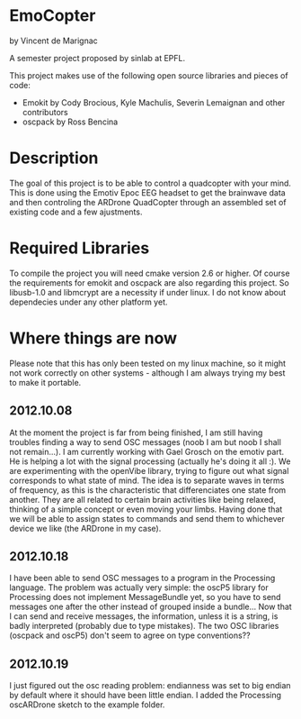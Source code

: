 EmoCopter
=========
by Vincent de Marignac

A semester project proposed by sinlab at EPFL.

This project makes use of the following open source libraries and pieces of code:
- Emokit by Cody Brocious, Kyle Machulis, Severin Lemaignan and other contributors
- oscpack by Ross Bencina


Description
===========

The goal of this project is to be able to control a quadcopter with your mind. 
This is done using the Emotiv Epoc EEG headset to get the brainwave data and 
then controling the ARDrone QuadCopter through an assembled set of existing 
code and a few ajustments.


Required Libraries
==================

To compile the project you will need cmake version 2.6 or higher.
Of course the requirements for emokit and oscpack are also regarding this project. 
So libusb-1.0 and libmcrypt are a necessity if under linux. I do not know about 
dependecies under any other platform yet.


Where things are now
====================
Please note that this has only been tested on my linux machine, so it might not work 
correctly on other systems - although I am always trying my best to make it portable.


2012.10.08
----------
At the moment the project is far from being finished, I am still having troubles 
finding a way to send OSC messages (noob I am but noob I shall not remain...).
I am currently working with Gael Grosch on the emotiv part. He is helping a lot 
with the signal processing (actually he's doing it all :).
We are experimenting with the openVibe library, trying to figure out what signal 
corresponds to what state of mind.
The idea is to separate waves in terms of frequency, as this is the characteristic 
that differenciates one state from another. They are all related to certain brain 
activities like being relaxed, thinking of a simple concept or even moving your limbs.
Having done that we will be able to assign states to commands and send them to whichever 
device we like (the ARDrone in my case).

2012.10.18
----------
I have been able to send OSC messages to a program in the Processing language. The problem 
was actually very simple: the oscP5 library for Processing does not implement MessageBundle 
yet, so you have to send messages one after the other instead of grouped inside a bundle...
Now that I can send and receive messages, the information, unless it is a string, is badly 
interpreted (probably due to type mistakes). The two OSC libraries (oscpack and oscP5) don't 
seem to agree on type conventions??

2012.10.19
----------
I just figured out the osc reading problem: endianness was set to big endian by default where 
it should have been little endian.
I added the Processing oscARDrone sketch to the example folder.
